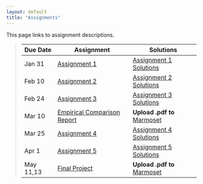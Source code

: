 ```yaml
---
layout: default
title: "Assignments"
---
```


This page links to assignment descriptions.

> Due Date |                Assignment                                | Solutions                                               |
> -------- | -------------------------------------------------------- | ------------------------------------------------------- |
> Jan 31   | [Assignment 1](../assign/assign01.html)                  | [Assignment 1 Solutions](../assign/sol/assign01sol.pdf) |
> Feb 10   | [Assignment 2](../assign/assign02.html)                  | [Assignment 2 Solutions](../assign/sol/assign02sol.pdf) |
> Feb 24   | [Assignment 3](../assign/assign03.html)                  | [Assignment 3 Solutions](../assign/sol/assign03sol.pdf) |
> Mar 10   | [Empirical Comparison Report](../assign/emp_comp.html)   | **Upload .pdf to** [Marmoset](https://cs.ycp.edu/marmoset/login) |
> Mar 25   | [Assignment 4](../assign/assign04.html)                  | [Assignment 4 Solutions](../assign/sol/assign04sol.pdf) |
> Apr 1    | [Assignment 5](../assign/assign05.html)                  | [Assignment 5 Solutions](../assign/sol/assign05sol.pdf) |
> May 11,13| [Final Project](../assign/finalproj.html)                | **Upload .pdf to** [Marmoset](https://cs.ycp.edu/marmoset/login) |

<!--
> Mar 23   | [Assignment 4](../assign/assign04.html)                  |  |
> Mar 30   | [Assignment 5](../assign/assign05.html)                  |  |
> Apr 20   | [Assignment 6](../assign/assign06.html)                  |  |
> Apr 29   | [Assignment 7](../assign/assign07.html)                  |  |
> May 11,13| [Final Project](../assign/finalproj.html)                | **Upload .pdf to** [Marmoset](https://cs.ycp.edu/marmoset/login) |
-->